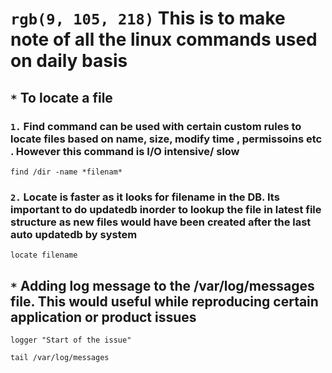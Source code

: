 # `rgb(9, 105, 218)` This is to make note of all the linux commands used on daily basis 

## `*` To locate a file
### `1.` Find command can be used with certain custom rules to locate files based on name, size, modify time , permissoins etc . However this command is I/O intensive/ slow 
`find /dir -name *filenam*`

### `2.` Locate is faster as it looks for filename in the DB. Its important to do updatedb inorder to lookup the file in latest file structure as new files would have been created after the last auto updatedb by system 
`locate filename`


## `*` Adding log message to the /var/log/messages file. This would useful while reproducing certain application or product issues 
```
logger "Start of the issue" 

tail /var/log/messages 
```
